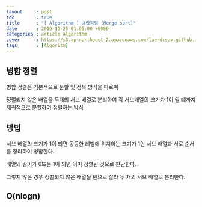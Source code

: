 ```yaml
---
layout     : post
toc        : true
title      : "[ Algorithm ] 병합정렬 (Merge sort)"
date       : 2019-10-25 01:05:00 +0900
categories : article Algorithm
cover      : https://s3.ap-northeast-2.amazonaws.com/laerdream.github.io/cover/algorithm.jpg
tags       : [Algoritm]
---
```


## 병합 정렬
병합 정렬은 기본적으로 분할 및 정복 방식을 따르며

정렬되지 않은 배열을 두개의 서브 배열로 분리하여 각 서브배열의 크기가 1이 될 떄까지 재귀적으로 분할하여 정렬하는 방식


## 방법

서브 배열의 크기가 1이 되면 동등한 레벨에 위치하는 크기가 1인 서브 배열과 서로 순서를 정리하여 병합한다.

배열의 길이가 0또는 1이 되면 이미 정렬된 것으로 판단한다.

그렇지 않은 경우 정렬되지 않은 배열을 반으로 잘라 두 개의 서브 배열로 분리한다.

## O(nlogn)